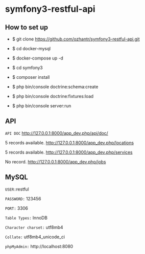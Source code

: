 # symfony3-restful-api

How to set up
---
- $ git clone https://github.com/ozhantr/symfony3-restful-api.git

- $ cd docker-mysql
- $ docker-compose up -d

- $ cd symfony3
- $ composer install
- $ php bin/console doctrine:schema:create
- $ php bin/console doctrine:fixtures:load
- $ php bin/console server:run

API
---
`API DOC`
http://127.0.0.1:8000/app_dev.php/api/doc/

5 records available.
http://127.0.0.1:8000/app_dev.php/locations

5 records available.
http://127.0.0.1:8000/app_dev.php/services

No record.
http://127.0.0.1:8000/app_dev.php/jobs

MySQL
---
`USER:`restful

`PASSWORD:` 123456

`PORT:` 3306

`Table Types:` InnoDB

`Character charset:` utf8mb4

`Collate:` utf8mb4_unicode_ci

`phpMyAdmin:` http://localhost:8080
